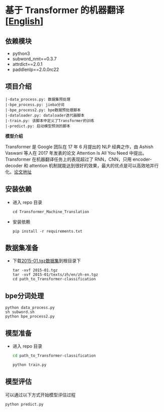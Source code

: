 # 基于 Transformer 的机器翻译 [[English](./README_en.md)]

## 依赖模块
- python3
- subword_nmt==0.3.7
- attrdict==2.0.1
- paddlenlp==2.0.0rc22


## 项目介绍
```
|-data_process.py: 数据集预处理
|-bpe_process.py: jieba分词
|-bpe_process2.py: bpe数据预处理脚本
|-dataloader.py: dataloader迭代器脚本
|-train.py: 该脚本中定义了Transformer的训练
|-predict.py: 启动模型预测的脚本
```

**模型介绍**

Transformer 是 Google 团队在 17 年 6 月提出的 NLP 经典之作，由 Ashish Vaswani 等人在 2017 年发表的论文 Attention Is All You Need 中提出。Transformer 在机器翻译任务上的表现超过了 RNN，CNN，只用 encoder-decoder 和 attention 机制就能达到很好的效果，最大的优点是可以高效地并行化。[论文地址](https://proceedings.neurips.cc/paper/2017/hash/3f5ee243547dee91fbd053c1c4a845aa-Abstract.html)

## 安装依赖

- 进入 repo 目录

  ```
  cd Transformer_Machine_Translation
  ```
- 安装依赖

  ```
  pip install -r requirements.txt
  ```

## 数据集准备

- 下载[2015-01.tgz数据集](https://wit3.fbk.eu/2015-01)到根目录下

  ```
  tar -xvf 2015-01.tgz
  tar -xvf 2015-01/texts/zh/en/zh-en.tgz
  cd path_to_Transformer-classification
  ```

## bpe分词处理

  ```
  python data_process.py
  sh subword.sh
  python bpe_process2.py
  ```
## 模型准备

- 进入 repo 目录

  ```bash
  cd path_to_Transformer-classification
  ```

  ```bash
  python train.py
  ```

## 模型评估

可以通过以下方式开始模型评估过程

  ```bash
  python predict.py
  ```